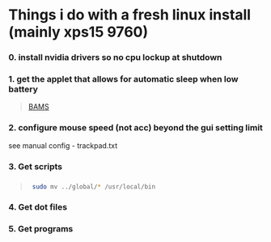 # Things i do with a fresh linux install (mainly xps15 9760)



### 0. install nvidia drivers so no cpu lockup at shutdown

### 1. get the applet that allows for automatic sleep when low battery
>  [BAMS](https://cinnamon-spices.linuxmint.com/applets/view/255)      

### 2. configure mouse speed (not acc) beyond the gui setting limit
see manual  config - trackpad.txt



### 3. Get scripts
###
>   ```sh
>    sudo mv ../global/* /usr/local/bin
>   ```

### 4. Get dot files

### 5. Get programs
